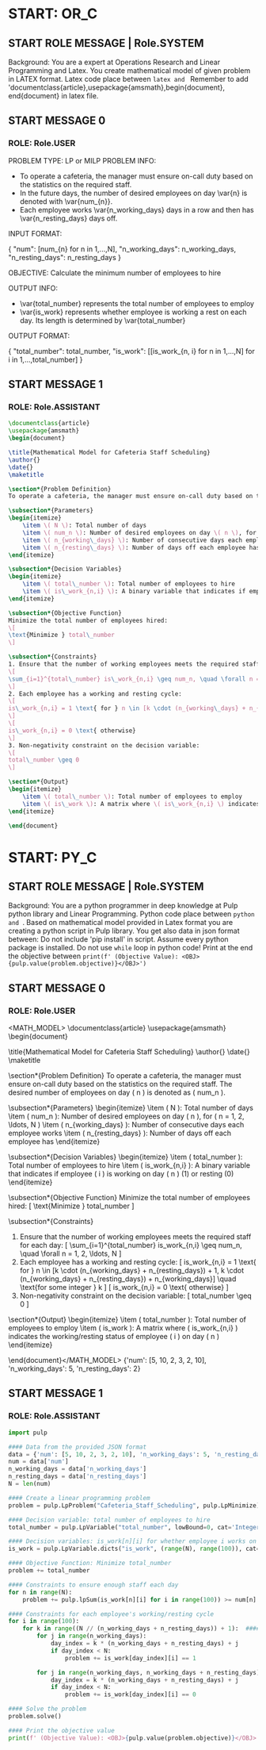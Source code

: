 # START: OR_C 
## START ROLE MESSAGE | Role.SYSTEM 
Background: You are a expert at Operations Research and Linear Programming and Latex. You create mathematical model of given problem in LATEX format. Latex code place between ```latex and ``` Remember to add 'documentclass{article},usepackage{amsmath},begin{document}, end{document} in latex file. 
## START MESSAGE 0 
### ROLE: Role.USER
<DESCRIPTION>
PROBLEM TYPE: LP or MILP
PROBLEM INFO:

- To operate a cafeteria, the manager must ensure on-call duty based on the statistics on the required staff. 
- In the future days, the number of desired employees on day \var{n} is denoted with \var{num_{n}}.
- Each employee works \var{n_working_days} days in a row and then has \var{n_resting_days} days off.

INPUT FORMAT:

{
	"num": [num_{n} for n in 1,...,N],
	"n_working_days": n_working_days,
	"n_resting_days": n_resting_days
}


OBJECTIVE: Calculate the minimum number of employees to hire

OUTPUT INFO:

- \var{total_number} represents the total number of employees to employ
- \var{is_work} represents whether employee is working a rest on each day. Its length is determined by \var{total_number}

OUTPUT FORMAT:

{
	"total_number": total_number,
	"is_work": [[is_work_{n, i} for n in 1,...,N] for i in 1,...,total_number]
}
</DESCRIPTION>


## START MESSAGE 1 
### ROLE: Role.ASSISTANT
```latex
\documentclass{article}
\usepackage{amsmath}
\begin{document}

\title{Mathematical Model for Cafeteria Staff Scheduling}
\author{}
\date{}
\maketitle

\section*{Problem Definition}
To operate a cafeteria, the manager must ensure on-call duty based on the statistics on the required staff. The desired number of employees on day \( n \) is denoted as \( num_n \).

\subsection*{Parameters}
\begin{itemize}
    \item \( N \): Total number of days
    \item \( num_n \): Number of desired employees on day \( n \), for \( n = 1, 2, \ldots, N \)
    \item \( n_{working\_days} \): Number of consecutive days each employee works
    \item \( n_{resting\_days} \): Number of days off each employee has
\end{itemize}

\subsection*{Decision Variables}
\begin{itemize}
    \item \( total\_number \): Total number of employees to hire
    \item \( is\_work_{n,i} \): A binary variable that indicates if employee \( i \) is working on day \( n \) (1) or resting (0)
\end{itemize}

\subsection*{Objective Function}
Minimize the total number of employees hired:
\[
\text{Minimize } total\_number
\]

\subsection*{Constraints}
1. Ensure that the number of working employees meets the required staff for each day:
\[
\sum_{i=1}^{total\_number} is\_work_{n,i} \geq num_n, \quad \forall n = 1, 2, \ldots, N
\]
2. Each employee has a working and resting cycle:
\[
is\_work_{n,i} = 1 \text{ for } n \in [k \cdot (n_{working\_days} + n_{resting\_days}) + 1, k \cdot (n_{working\_days} + n_{resting\_days}) + n_{working\_days}] \quad \text{for some integer } k
\]
\[
is\_work_{n,i} = 0 \text{ otherwise}
\]
3. Non-negativity constraint on the decision variable:
\[
total\_number \geq 0
\]

\section*{Output}
\begin{itemize}
    \item \( total\_number \): Total number of employees to employ
    \item \( is\_work \): A matrix where \( is\_work_{n,i} \) indicates the working/resting status of employee \( i \) on day \( n \)
\end{itemize}

\end{document}
```

# START: PY_C 
## START ROLE MESSAGE | Role.SYSTEM 
Background: You are a python programmer in deep knowledge at Pulp python library and Linear Programming. Python code place between ```python and ```. Based on mathematical model provided in Latex format you are creating a python script in Pulp library. You get also data in json format between: <DATA></DATA> Do not include 'pip install' in script. Assume every python package is installed. Do not use `while` loop in python code! Print at the end the objective between <OBJ></OBJ> `print(f' (Objective Value): <OBJ>{pulp.value(problem.objective)}</OBJ>')` 
## START MESSAGE 0 
### ROLE: Role.USER
<MATH_MODEL>
\documentclass{article}
\usepackage{amsmath}
\begin{document}

\title{Mathematical Model for Cafeteria Staff Scheduling}
\author{}
\date{}
\maketitle

\section*{Problem Definition}
To operate a cafeteria, the manager must ensure on-call duty based on the statistics on the required staff. The desired number of employees on day \( n \) is denoted as \( num_n \).

\subsection*{Parameters}
\begin{itemize}
    \item \( N \): Total number of days
    \item \( num_n \): Number of desired employees on day \( n \), for \( n = 1, 2, \ldots, N \)
    \item \( n_{working\_days} \): Number of consecutive days each employee works
    \item \( n_{resting\_days} \): Number of days off each employee has
\end{itemize}

\subsection*{Decision Variables}
\begin{itemize}
    \item \( total\_number \): Total number of employees to hire
    \item \( is\_work_{n,i} \): A binary variable that indicates if employee \( i \) is working on day \( n \) (1) or resting (0)
\end{itemize}

\subsection*{Objective Function}
Minimize the total number of employees hired:
\[
\text{Minimize } total\_number
\]

\subsection*{Constraints}
1. Ensure that the number of working employees meets the required staff for each day:
\[
\sum_{i=1}^{total\_number} is\_work_{n,i} \geq num_n, \quad \forall n = 1, 2, \ldots, N
\]
2. Each employee has a working and resting cycle:
\[
is\_work_{n,i} = 1 \text{ for } n \in [k \cdot (n_{working\_days} + n_{resting\_days}) + 1, k \cdot (n_{working\_days} + n_{resting\_days}) + n_{working\_days}] \quad \text{for some integer } k
\]
\[
is\_work_{n,i} = 0 \text{ otherwise}
\]
3. Non-negativity constraint on the decision variable:
\[
total\_number \geq 0
\]

\section*{Output}
\begin{itemize}
    \item \( total\_number \): Total number of employees to employ
    \item \( is\_work \): A matrix where \( is\_work_{n,i} \) indicates the working/resting status of employee \( i \) on day \( n \)
\end{itemize}

\end{document}</MATH_MODEL>
<DATA>
{'num': [5, 10, 2, 3, 2, 10], 'n_working_days': 5, 'n_resting_days': 2}</DATA>


## START MESSAGE 1 
### ROLE: Role.ASSISTANT
```python
import pulp

#### Data from the provided JSON format
data = {'num': [5, 10, 2, 3, 2, 10], 'n_working_days': 5, 'n_resting_days': 2}
num = data['num']
n_working_days = data['n_working_days']
n_resting_days = data['n_resting_days']
N = len(num)

#### Create a linear programming problem
problem = pulp.LpProblem("Cafeteria_Staff_Scheduling", pulp.LpMinimize)

#### Decision variable: total number of employees to hire
total_number = pulp.LpVariable("total_number", lowBound=0, cat='Integer')

#### Decision variables: is_work[n][i] for whether employee i works on day n
is_work = pulp.LpVariable.dicts("is_work", (range(N), range(100)), cat='Binary')  #### Assuming a max of 100 employees

#### Objective Function: Minimize total_number
problem += total_number

#### Constraints to ensure enough staff each day
for n in range(N):
    problem += pulp.lpSum(is_work[n][i] for i in range(100)) >= num[n]

#### Constraints for each employee's working/resting cycle
for i in range(100):
    for k in range((N // (n_working_days + n_resting_days)) + 1):  #### Determine the maximum k
        for j in range(n_working_days):
            day_index = k * (n_working_days + n_resting_days) + j
            if day_index < N:
                problem += is_work[day_index][i] == 1

        for j in range(n_working_days, n_working_days + n_resting_days):
            day_index = k * (n_working_days + n_resting_days) + j
            if day_index < N:
                problem += is_work[day_index][i] == 0

#### Solve the problem
problem.solve()

#### Print the objective value
print(f' (Objective Value): <OBJ>{pulp.value(problem.objective)}</OBJ>')
```

